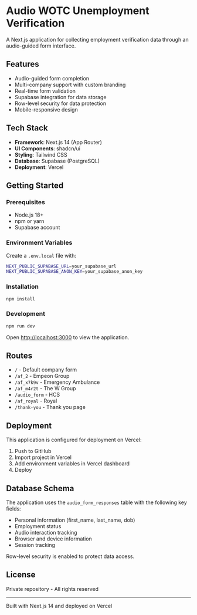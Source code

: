 # Audio WOTC Unemployment Verification

A Next.js application for collecting employment verification data through an audio-guided form interface.

## Features

- Audio-guided form completion
- Multi-company support with custom branding
- Real-time form validation
- Supabase integration for data storage
- Row-level security for data protection
- Mobile-responsive design

## Tech Stack

- **Framework**: Next.js 14 (App Router)
- **UI Components**: shadcn/ui
- **Styling**: Tailwind CSS
- **Database**: Supabase (PostgreSQL)
- **Deployment**: Vercel

## Getting Started

### Prerequisites

- Node.js 18+
- npm or yarn
- Supabase account

### Environment Variables

Create a `.env.local` file with:

```bash
NEXT_PUBLIC_SUPABASE_URL=your_supabase_url
NEXT_PUBLIC_SUPABASE_ANON_KEY=your_supabase_anon_key
```

### Installation

```bash
npm install
```

### Development

```bash
npm run dev
```

Open [http://localhost:3000](http://localhost:3000) to view the application.

## Routes

- `/` - Default company form
- `/af_2` - Empeon Group
- `/af_x7k9v` - Emergency Ambulance
- `/af_m4r2t` - The W Group
- `/audio_form` - HCS
- `/af_royal` - Royal
- `/thank-you` - Thank you page

## Deployment

This application is configured for deployment on Vercel:

1. Push to GitHub
2. Import project in Vercel
3. Add environment variables in Vercel dashboard
4. Deploy

## Database Schema

The application uses the `audio_form_responses` table with the following key fields:
- Personal information (first_name, last_name, dob)
- Employment status
- Audio interaction tracking
- Browser and device information
- Session tracking

Row-level security is enabled to protect data access.

## License

Private repository - All rights reserved

---

Built with Next.js 14 and deployed on Vercel